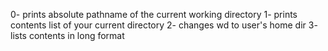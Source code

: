 0- prints absolute pathname of the current working directory
1- prints contents list of your current directory
2- changes wd to user's home dir
3- lists contents in long format
